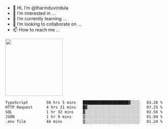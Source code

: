 - 👋 Hi, I’m @tharinduvindula
- 👀 I’m interested in ...
- 🌱 I’m currently learning ...
- 💞️ I’m looking to collaborate on ...
- 📫 How to reach me ...

<!---
tharinduvindula/tharinduvindula is a ✨ special ✨ repository because its `README.md` (this file) appears on your GitHub profile.
You can click the Preview link to take a look at your changes.
--->

<img height="180em" src="https://github-readme-stats.vercel.app/api?username=tharinduvindula&show_icons=true&hide_border=false&&count_private=true&include_all_commits=true" />


<!--START_SECTION:waka-->

```txt
TypeScript        50 hrs 5 mins   ████████████████████▓░░░░   83.28 %
HTTP Request      4 hrs 21 mins   █▓░░░░░░░░░░░░░░░░░░░░░░░   07.25 %
SQL               1 hr 32 mins    ▓░░░░░░░░░░░░░░░░░░░░░░░░   02.56 %
JSON              1 hr 9 mins     ▒░░░░░░░░░░░░░░░░░░░░░░░░   01.94 %
.env file         44 mins         ▒░░░░░░░░░░░░░░░░░░░░░░░░   01.24 %
```

<!--END_SECTION:waka-->

